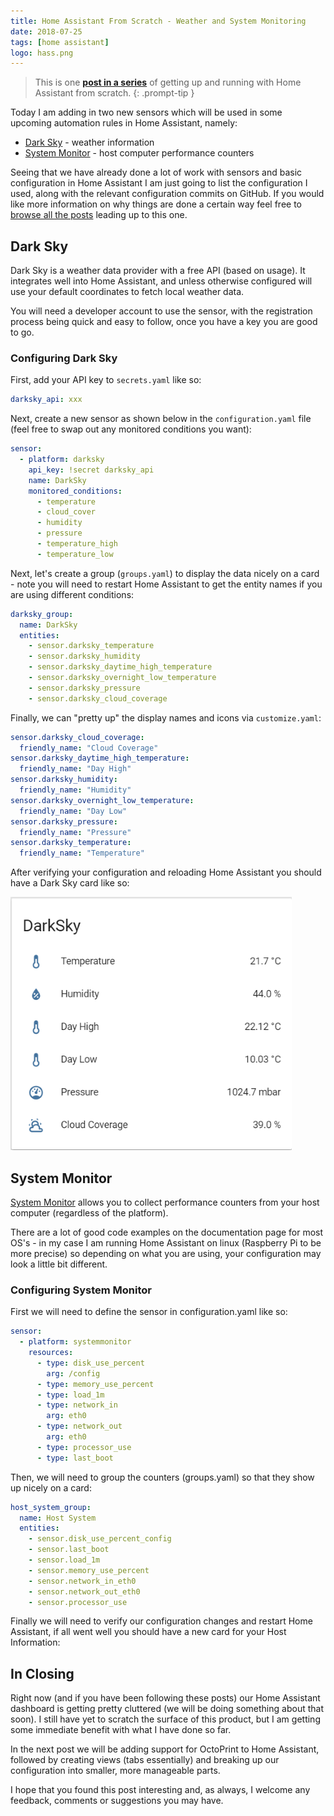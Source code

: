 ```yaml
---
title: Home Assistant From Scratch - Weather and System Monitoring
date: 2018-07-25
tags: [home assistant]
logo: hass.png
---
```


> This is one **[post in a series](/blog/2018/2018-06-27/post/)** of getting up and running with Home Assistant from scratch.
{: .prompt-tip }

Today I am adding in two new sensors which will be used in some upcoming automation rules in Home Assistant, namely:

- [Dark Sky](https://www.home-assistant.io/integrations/darksky/) - weather information
- [System Monitor](https://www.home-assistant.io/integrations/systemmonitor/) - host computer performance counters

Seeing that we have already done a lot of work with sensors and basic configuration in Home Assistant I am just going to list the configuration I used, along with the relevant configuration commits on GitHub. If you would like more information on why things are done a certain way feel free to [browse all the posts](/series/) leading up to this one.

## Dark Sky
Dark Sky is a weather data provider with a free API (based on usage). It integrates well into Home Assistant, and unless otherwise configured will use your default coordinates to fetch local weather data.

You will need a developer account to use the sensor, with the registration process being quick and easy to follow, once you have a key you are good to go.

### Configuring Dark Sky
First, add your API key to `secrets.yaml` like so:

```yaml
darksky_api: xxx
```

Next, create a new sensor as shown below in the `configuration.yaml` file (feel free to swap out any monitored conditions you want):

```yaml
sensor:
  - platform: darksky
    api_key: !secret darksky_api
    name: DarkSky
    monitored_conditions:
      - temperature
      - cloud_cover
      - humidity
      - pressure
      - temperature_high
      - temperature_low
```

Next, let's create a group (`groups.yaml`) to display the data nicely on a card - note you will need to restart Home Assistant to get the entity names if you are using different conditions:

```yaml
darksky_group:
  name: DarkSky
  entities:
    - sensor.darksky_temperature
    - sensor.darksky_humidity
    - sensor.darksky_daytime_high_temperature
    - sensor.darksky_overnight_low_temperature
    - sensor.darksky_pressure
    - sensor.darksky_cloud_coverage
```

Finally, we can "pretty up" the display names and icons via `customize.yaml`:

```yaml
sensor.darksky_cloud_coverage:
  friendly_name: "Cloud Coverage"
sensor.darksky_daytime_high_temperature:
  friendly_name: "Day High"
sensor.darksky_humidity:
  friendly_name: "Humidity"
sensor.darksky_overnight_low_temperature:
  friendly_name: "Day Low"
sensor.darksky_pressure:
  friendly_name: "Pressure"
sensor.darksky_temperature:
  friendly_name: "Temperature"
```

After verifying your configuration and reloading Home Assistant you should have a Dark Sky card like so:

<img src="./008.png" alt="" />

## System Monitor
[System Monitor](https://www.home-assistant.io/integrations/systemmonitor/) allows you to collect performance counters from your host computer (regardless of the platform).

There are a lot of good code examples on the documentation page for most OS's - in my case I am running Home Assistant on linux (Raspberry Pi to be more precise) so depending on what you are using, your configuration may look a little bit different.

### Configuring System Monitor
First we will need to define the sensor in configuration.yaml like so:

```yaml
sensor:
  - platform: systemmonitor
    resources:
      - type: disk_use_percent
        arg: /config
      - type: memory_use_percent
      - type: load_1m
      - type: network_in
        arg: eth0
      - type: network_out
        arg: eth0
      - type: processor_use
      - type: last_boot
```

Then, we will need to group the counters (groups.yaml) so that they show up nicely on a card:

```yaml
host_system_group:
  name: Host System
  entities:
    - sensor.disk_use_percent_config
    - sensor.last_boot
    - sensor.load_1m
    - sensor.memory_use_percent
    - sensor.network_in_eth0
    - sensor.network_out_eth0
    - sensor.processor_use
```

Finally we will need to verify our configuration changes and restart Home Assistant, if all went well you should have a new card for your Host Information:

## In Closing
Right now (and if you have been following these posts) our Home Assistant dashboard is getting pretty cluttered (we will be doing something about that soon). I still have yet to scratch the surface of this product, but I am getting some immediate benefit with what I have done so far.

In the next post we will be adding support for OctoPrint to Home Assistant, followed by creating views (tabs essentially) and breaking up our configuration into smaller, more manageable parts.

I hope that you found this post interesting and, as always, I welcome any feedback, comments or suggestions you may have.
